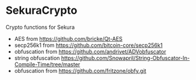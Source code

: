 # SekuraCrypto
Crypto functions for Sekura

- AES from https://github.com/bricke/Qt-AES
- secp256k1 from https://github.com/bitcoin-core/secp256k1
- obfuscation from https://github.com/andrivet/ADVobfuscator
- string obfuscation https://github.com/Snowapril/String-Obfuscator-In-Compile-Time/tree/master
- obfuscation from https://github.com/fritzone/obfy.git
